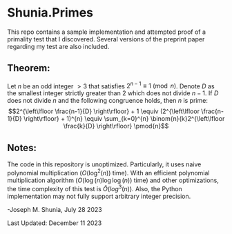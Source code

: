 # Shunia.Primes
This repo contains a sample implementation and attempted proof of a primality test that I discovered. Several versions of the preprint paper regarding my test are also included.

## Theorem:
Let $n$ be an odd integer $>3$ that satisfies $2^{n-1} \equiv 1 \pmod{n}$. Denote $D$ as the smallest integer strictly greater than $2$ which does not divide $n-1$. If $D$ does not divide $n$ and the following congruence holds, then $n$ is prime:
$$2^{\left\lfloor \frac{n-1}{D} \right\rfloor} + 1 \equiv (2^{\left\lfloor \frac{n-1}{D} \right\rfloor} + 1)^{n} \equiv \sum_{k=0}^{n} \binom{n}{k}2^{\left\lfloor \frac{k}{D} \right\rfloor} \pmod{n}$$

## Notes:
The code in this repository is unoptimized. Particularly, it uses naive polynomial multiplication ($O(\log^2(n))$ time). With an efficient polynomial multiplication algorithm ($O(\log(n) \log \log(n))$ time) and other optimizations, the time complexity of this test is $\tilde{O}(log^3(n))$. Also, the Python implementation may not fully support arbitrary integer precision.

-Joseph M. Shunia, July 28 2023

Last Updated: December 11 2023
